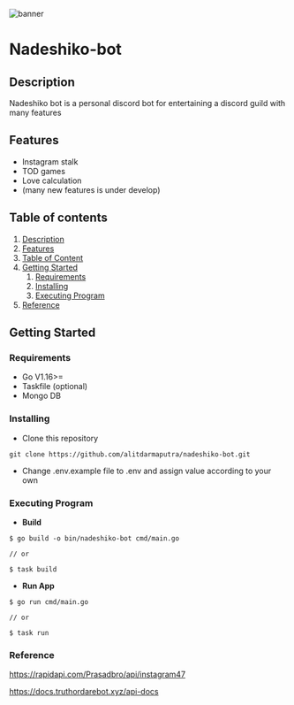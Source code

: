 ![banner](https://user-images.githubusercontent.com/74844470/211693396-d6fb94c3-8e44-4745-8d53-88a67bbc06ae.jpg)
# Nadeshiko-bot
## Description <a name="description"></a>

Nadeshiko bot is a personal discord bot for entertaining a discord guild with many features 

## Features <a name="features"></a>

   * Instagram stalk
   * TOD games
   * Love calculation
   * (many new features is under develop)
## Table of contents <a name="toc"></a>

1. [Description](#description)
2. [Features](#features) 
3. [Table of Content](#toc)
4. [Getting Started](#gettingstarted)
    1. [Requirements](#requirements)
    2. [Installing](#installing)
    3. [Executing Program](#execute)
5. [Reference](#ref)

## Getting Started <a name="gettingstarted"></a>

### Requirements <a name="requirements"></a>

- Go V1.16>=
- <a name="https://taskfile.dev/installation/">Taskfile</a> (optional)
- Mongo DB

### Installing <a name="installing"></a>
* Clone this repository
```
git clone https://github.com/alitdarmaputra/nadeshiko-bot.git
```
* Change .env.example file to .env and assign value according to your own

### Executing Program <a name="execute"></a>

* **Build**
```
$ go build -o bin/nadeshiko-bot cmd/main.go

// or 

$ task build
```
* **Run App**
```
$ go run cmd/main.go

// or 

$ task run
```

### Reference <a name="ref"></a>
https://rapidapi.com/Prasadbro/api/instagram47

https://docs.truthordarebot.xyz/api-docs
